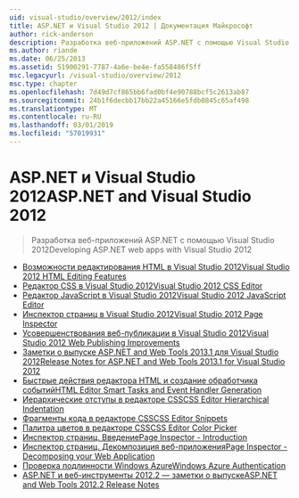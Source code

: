 ```yaml
---
uid: visual-studio/overview/2012/index
title: ASP.NET и Visual Studio 2012 | Документация Майкрософт
author: rick-anderson
description: Разработка веб-приложений ASP.NET с помощью Visual Studio 2012
ms.author: riande
ms.date: 06/25/2013
ms.assetid: 51900291-7787-4a6e-be4e-fa558486f5ff
msc.legacyurl: /visual-studio/overview/2012
msc.type: chapter
ms.openlocfilehash: 7d49d7cf865bb6fad0bf4e90788bcf5c2613ab87
ms.sourcegitcommit: 24b1f6decbb17bb22a45166e5fdb0845c65af498
ms.translationtype: MT
ms.contentlocale: ru-RU
ms.lasthandoff: 03/01/2019
ms.locfileid: "57019931"
---
```

<a name="aspnet-and-visual-studio-2012"></a><span data-ttu-id="b8d13-103">ASP.NET и Visual Studio 2012</span><span class="sxs-lookup"><span data-stu-id="b8d13-103">ASP.NET and Visual Studio 2012</span></span>
====================
> <span data-ttu-id="b8d13-104">Разработка веб-приложений ASP.NET с помощью Visual Studio 2012</span><span class="sxs-lookup"><span data-stu-id="b8d13-104">Developing ASP.NET web apps with Visual Studio 2012</span></span>


- [<span data-ttu-id="b8d13-105">Возможности редактирования HTML в Visual Studio 2012</span><span class="sxs-lookup"><span data-stu-id="b8d13-105">Visual Studio 2012 HTML Editing Features</span></span>](visual-studio-2012-html-editing-features.md)
- [<span data-ttu-id="b8d13-106">Редактор CSS в Visual Studio 2012</span><span class="sxs-lookup"><span data-stu-id="b8d13-106">Visual Studio 2012 CSS Editor</span></span>](visual-studio-2012-css-editor.md)
- [<span data-ttu-id="b8d13-107">Редактор JavaScript в Visual Studio 2012</span><span class="sxs-lookup"><span data-stu-id="b8d13-107">Visual Studio 2012 JavaScript Editor</span></span>](visual-studio-2012-javascript-editor.md)
- [<span data-ttu-id="b8d13-108">Инспектор страниц в Visual Studio 2012</span><span class="sxs-lookup"><span data-stu-id="b8d13-108">Visual Studio 2012 Page Inspector</span></span>](visual-studio-2012-page-inspector.md)
- [<span data-ttu-id="b8d13-109">Усовершенствования веб-публикации в Visual Studio 2012</span><span class="sxs-lookup"><span data-stu-id="b8d13-109">Visual Studio 2012 Web Publishing Improvements</span></span>](visual-studio-2012-web-publishing-improvements.md)
- [<span data-ttu-id="b8d13-110">Заметки о выпуске ASP.NET and Web Tools 2013.1 для Visual Studio 2012</span><span class="sxs-lookup"><span data-stu-id="b8d13-110">Release Notes for ASP.NET and Web Tools 2013.1 for Visual Studio 2012</span></span>](aspnet-and-web-tools-20131-for-visual-studio-2012.md)
- [<span data-ttu-id="b8d13-111">Быстрые действия редактора HTML и создание обработчика событий</span><span class="sxs-lookup"><span data-stu-id="b8d13-111">HTML Editor Smart Tasks and Event Handler Generation</span></span>](visual-studio-vnext-videos-html-editor-smart-tasks-and-event-handler-generation.md)
- [<span data-ttu-id="b8d13-112">Иерархические отступы в редакторе CSS</span><span class="sxs-lookup"><span data-stu-id="b8d13-112">CSS Editor Hierarchical Indentation</span></span>](visual-studio-vnext-videos-css-editor-hierarchical-indentation.md)
- [<span data-ttu-id="b8d13-113">Фрагменты кода в редакторе CSS</span><span class="sxs-lookup"><span data-stu-id="b8d13-113">CSS Editor Snippets</span></span>](visual-studio-vnext-videos-css-editor-snippets.md)
- [<span data-ttu-id="b8d13-114">Палитра цветов в редакторе CSS</span><span class="sxs-lookup"><span data-stu-id="b8d13-114">CSS Editor Color Picker</span></span>](visual-studio-vnext-videos-css-editor-color-picker.md)
- [<span data-ttu-id="b8d13-115">Инспектор страниц. Введение</span><span class="sxs-lookup"><span data-stu-id="b8d13-115">Page Inspector - Introduction</span></span>](visual-studio-vnext-videos-page-inspector-introduction.md)
- [<span data-ttu-id="b8d13-116">Инспектор страниц. Декомпозиция веб-приложения</span><span class="sxs-lookup"><span data-stu-id="b8d13-116">Page Inspector - Decomposing your Web Application</span></span>](visual-studio-vnext-videos-page-inspector-decomposing-your-web-application.md)
- [<span data-ttu-id="b8d13-117">Проверка подлинности Windows Azure</span><span class="sxs-lookup"><span data-stu-id="b8d13-117">Windows Azure Authentication</span></span>](windows-azure-authentication.md)
- [<span data-ttu-id="b8d13-118">ASP.NET и веб-инструменты 2012.2 — заметки о выпуске</span><span class="sxs-lookup"><span data-stu-id="b8d13-118">ASP.NET and Web Tools 2012.2 Release Notes</span></span>](aspnet-and-web-tools-20122-release-notes-rtw.md)
